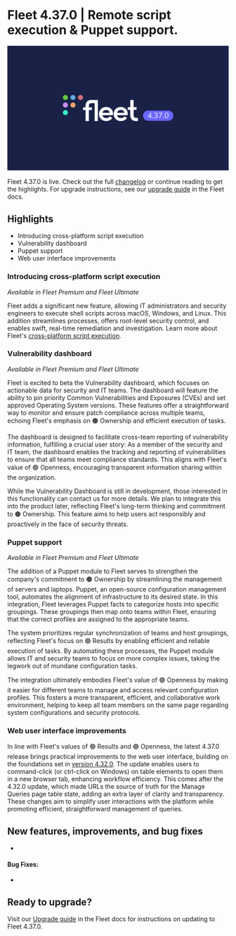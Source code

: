 # Fleet 4.37.0 | Remote script execution & Puppet support.

![Fleet 4.37.0](../website/assets/images/articles/fleet-4.37.0-1600x900@2x.png)

Fleet 4.37.0 is live. Check out the full [changelog](https://github.com/fleetdm/fleet/releases/tag/fleet-v4.33.0) or continue reading to get the highlights.
For upgrade instructions, see our [upgrade guide](https://fleetdm.com/docs/deploying/upgrading-fleet) in the Fleet docs.


## Highlights

* Introducing cross-platform script execution
* Vulnerability dashboard
* Puppet support
* Web user interface improvements

### Introducing cross-platform script execution

_Available in Fleet Premium and Fleet Ultimate_

Fleet adds a significant new feature, allowing IT administrators and security engineers to execute shell scripts across macOS, Windows, and Linux. This addition streamlines processes, offers root-level security control, and enables swift, real-time remediation and investigation. Learn more about Fleet's [cross-platform script execution](introducing-cross-platform-script-execution).


### Vulnerability dashboard

_Available in Fleet Premium and Fleet Ultimate_

Fleet is excited to beta the Vulnerability dashboard, which focuses on actionable data for security and IT teams. The dashboard will feature the ability to pin priority Common Vulnerabilities and Exposures (CVEs) and set approved Operating System versions. These features offer a straightforward way to monitor and ensure patch compliance across multiple teams, echoing Fleet's emphasis on 🟠 Ownership and efficient execution of tasks.

The dashboard is designed to facilitate cross-team reporting of vulnerability information, fulfilling a crucial user story: As a member of the security and IT team, the dashboard enables the tracking and reporting of vulnerabilities to ensure that all teams meet compliance standards. This aligns with Fleet's value of 🟣 Openness, encouraging transparent information sharing within the organization.

While the Vulnerability Dashboard is still in development, those interested in this functionality can contact us for more details. We plan to integrate this into the product later, reflecting Fleet's long-term thinking and commitment to 🟠 Ownership. This feature aims to help users act responsibly and proactively in the face of security threats.


### Puppet support

_Available in Fleet Premium and Fleet Ultimate_

The addition of a Puppet module to Fleet serves to strengthen the company's commitment to 🟠 Ownership by streamlining the management of servers and laptops. Puppet, an open-source configuration management tool, automates the alignment of infrastructure to its desired state. In this integration, Fleet leverages Puppet facts to categorize hosts into specific groupings. These groupings then map onto teams within Fleet, ensuring that the correct profiles are assigned to the appropriate teams. 

The system prioritizes regular synchronization of teams and host groupings, reflecting Fleet's focus on 🟢 Results by enabling efficient and reliable execution of tasks. By automating these processes, the Puppet module allows IT and security teams to focus on more complex issues, taking the legwork out of mundane configuration tasks.

The integration ultimately embodies Fleet's value of 🟣 Openness by making it easier for different teams to manage and access relevant configuration profiles. This fosters a more transparent, efficient, and collaborative work environment, helping to keep all team members on the same page regarding system configurations and security protocols.


### Web user interface improvements

In line with Fleet's values of 🟢 Results and 🟣 Openness, the latest 4.37.0 release brings practical improvements to the web user interface, building on the foundations set in [version 4.32.0](https://fleetdm.com/releases/fleet-4.32.0). The update enables users to command-click (or ctrl-click on Windows) on table elements to open them in a new browser tab, enhancing workflow efficiency. This comes after the 4.32.0 update, which made URLs the source of truth for the Manage Queries page table state, adding an extra layer of clarity and transparency. These changes aim to simplify user interactions with the platform while promoting efficient, straightforward management of queries.


## New features, improvements, and bug fixes

* 


#### Bug Fixes:

* 


## Ready to upgrade?

Visit our [Upgrade guide](https://fleetdm.com/docs/deploying/upgrading-fleet) in the Fleet docs for instructions on updating to Fleet 4.37.0.

<meta name="category" value="releases">
<meta name="authorFullName" value="JD Strong">
<meta name="authorGitHubUsername" value="spokanemac">
<meta name="publishedOn" value="2023-09-07">
<meta name="articleTitle" value="Fleet 4.37.0 | Remote script execution & Puppet support.">
<meta name="articleImageUrl" value="../website/assets/images/articles/fleet-4.37.0-1600x900@2x.png">
